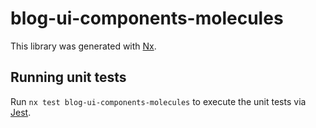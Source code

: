 # blog-ui-components-molecules

This library was generated with [Nx](https://nx.dev).

## Running unit tests

Run `nx test blog-ui-components-molecules` to execute the unit tests via [Jest](https://jestjs.io).
